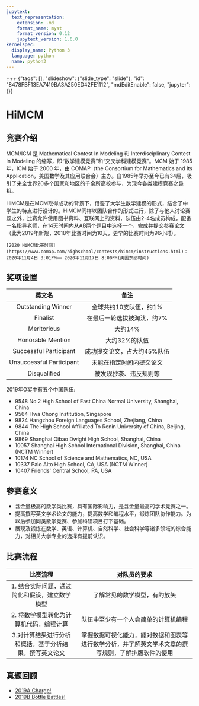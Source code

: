 ```yaml
---
jupytext:
  text_representation:
    extension: .md
    format_name: myst
    format_version: 0.12
    jupytext_version: 1.6.0
kernelspec:
  display_name: Python 3
  language: python
  name: python3
---
```


+++ {"tags": [], "slideshow": {"slide_type": "slide"}, "id": "8478FBF13EA7419BA3A250ED42FE1112", "mdEditEnable": false, "jupyter": {}}


# HiMCM

## 竞赛介绍
MCM/ICM 是 Mathematical Contest In Modeling 和 Interdisciplinary Contest In Modeling 的缩写，即“数学建模竞赛”和“交叉学科建模竞赛”。MCM 始于 1985 年，ICM 始于 2000 年，由 COMAP（the Consortium for Mathematics and Its Application，美国数学及其应用联合会）主办。自1985年举办至今已有34届，吸引了来全世界20多个国家和地区的千余所高校参与，为现今各类建模竞赛之鼻祖。




HiMCM是在MCM取得成功的背景下，借鉴了大学生数学建模的形式，结合了中学生的特点进行设计的。HiMCM同样以团队合作的形式进行，除了与他人讨论赛题之外，比赛允许使用图书资料、互联网上的资料，队伍由2-4名成员构成，配备一名指导老师，在14天时间内从AB两个题目中选择一个，完成并提交参赛论文（此为2019年新规，2018年比赛时间为10天，更早的比赛时间为96小时）。





```{tip}
[2020 HiMCM比赛时间](https://www.comap.com/highschool/contests/himcm/instructions.html)：2020年11月4日 3:01PM—— 2020年11月17日 8:00PM(美国东部时间)
```

## 奖项设置

| 英文名 | 备注 |
| :------: | :------: |
| Outstanding Winner | 全球共约10支队伍，约1% |
| Finalist | 在最后一轮选拔被淘汰，约7% |
| Meritorious | 大约14% |
| Honorable Mention | 大约32%的队伍 |
| Successful Participant | 成功提交论文，占大约45%队伍 |
| Unsuccessful Participant | 未能在指定时间内提交论文 |
| Disqualified | 被发现抄袭、违反规则等 |


2019年O奖中有五个中国队伍:  
+ 9548 No 2 High School of East China Normal University, Shanghai, China  
+ 9564 Hwa Chong Institution, Singapore  
+ 9824 Hangzhou Foreign Languages School, Zhejiang, China  
+ 9844 The High School Affiliated To Renin University of China, Beijing, China  
+ 9869 Shanghai Qibao Dwight High School, Shanghai, China  
+ 10057 Shanghai High School International Division, Shanghai, China (NCTM Winner)  
+ 10174 NC School of Science and Mathematics, NC, USA  
+ 10337 Palo Alto High School, CA, USA (NCTM Winner)  
+ 10407 Friends' Central School, PA, USA  


## 参赛意义


+ 含金量极高的数学类比赛，具有国际影响力，是含金量最高的学术竞赛之一。
+ 提高撰写英文学术论文的能力，提高数学和编程水平，锻炼团队协作能力。为以后参加同类数学竞赛、参加科研项目打下基础。
+ 展现及锻炼在数学、英语、计算机、自然科学、社会科学等诸多领域的综合能力，对相关大学专业的选择有提前认识。



## 比赛流程

| 比赛流程 | 对队员的要求 |
| :------: | :------: |
| 1. 结合实际问题，通过简化和假设，建立数学模型 | 了解常见的数学模型，有的放矢 |
| 2. 将数学模型转化为计算机代码，编程计算 | 队伍中至少有一个人会简单的计算机编程 |
| 3.对计算结果进行分析和概括，基于分析结果，撰写英文论文 | 掌握数据可视化能力，能对数据和图表等进行数学分析，并了解英文学术文章的撰写规则，了解排版软件的使用 |


## 真题回顾

-  [2019A Charge!](https://www.comap.com/highschool/contests/himcm/2019_HiMCM_Problem_A.pdf)
-  [2019B Bottle Battles!](https://www.comap.com/highschool/contests/himcm/2019_HiMCM_Problem_B.pdf)
